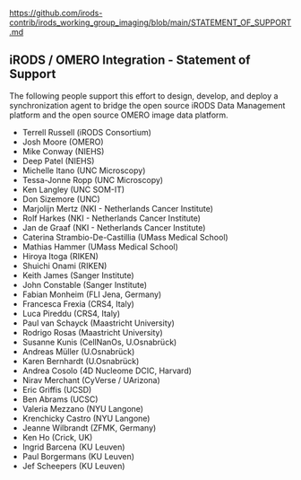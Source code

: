 https://github.com/irods-contrib/irods_working_group_imaging/blob/main/STATEMENT_OF_SUPPORT.md

## iRODS / OMERO Integration - Statement of Support

The following people support this effort to design, develop, and deploy a synchronization agent to bridge the open source iRODS Data Management platform and the open source OMERO image data platform.

- Terrell Russell (iRODS Consortium)
- Josh Moore (OMERO)
- Mike Conway (NIEHS)
- Deep Patel (NIEHS)
- Michelle Itano (UNC Microscopy)
- Tessa-Jonne Ropp (UNC Microscopy)
- Ken Langley (UNC SOM-IT)
- Don Sizemore (UNC)
- Marjolijn Mertz (NKI - Netherlands Cancer Institute)
- Rolf Harkes (NKI - Netherlands Cancer Institute)
- Jan de Graaf (NKI - Netherlands Cancer Institute)
- Caterina Strambio-De-Castillia (UMass Medical School)
- Mathias Hammer (UMass Medical School)
- Hiroya Itoga (RIKEN)
- Shuichi Onami (RIKEN)
- Keith James (Sanger Institute)
- John Constable (Sanger Institute)
- Fabian Monheim (FLI Jena, Germany)
- Francesca Frexia (CRS4, Italy)
- Luca Pireddu (CRS4, Italy)
- Paul van Schayck (Maastricht University)
- Rodrigo Rosas (Maastricht University)
- Susanne Kunis (CellNanOs, U.Osnabrück)
- Andreas Müller (U.Osnabrück)
- Karen Bernhardt (U.Osnabrück)
- Andrea Cosolo (4D Nucleome DCIC, Harvard)
- Nirav Merchant (CyVerse / UArizona)
- Eric Griffis (UCSD)
- Ben Abrams (UCSC)
- Valeria Mezzano (NYU Langone)
- Krenchicky Castro (NYU Langone)
- Jeanne Wilbrandt (ZFMK, Germany)
- Ken Ho (Crick, UK)
- Ingrid Barcena (KU Leuven)
- Paul Borgermans (KU Leuven)
- Jef Scheepers (KU Leuven)

